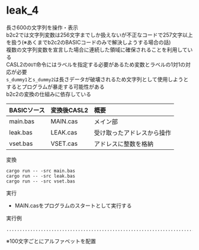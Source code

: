 # leak_4

長さ600の文字列を操作・表示  
b2c2では文字列変数は256文字までしか扱えないが不正なコードで257文字以上を扱う(※あくまでb2c2のBASICコードのみで解決しようする場合の話)  
複数の文字列変数を宣言した場合に連続した領域に確保されることを利用している   
CASL2の`OUT`命令にはラベルを指定する必要があるため変数とラベルの1対1の対応が必要  
`s_dummy1`と`s_dummy2`は長さデータが破壊されるため文字列として使用しようとするとプログラムが暴走する可能性がある   
b2c2の変換の仕組みに依存している  


| BASICソース   | 変換後CASL2 | 概要                        |
|:--------------|:------------|:----------------------------|
| main.bas      | MAIN.cas    | メイン部                    |
| leak.bas      | LEAK.cas    | 受け取ったアドレスから操作  |
| vset.bas      | VSET.cas    | アドレスに整数を格納        |


変換  
```
cargo run -- -src main.bas
cargo run -- -src leak.bas
cargo run -- -src vset.bas
```

実行  
 - MAIN.casをプログラムのスタートとして実行する


実行例  
```
...................................................................................................A...................................................................................................B...................................................................................................C...................................................................................................D...................................................................................................E...................................................................................................F

```
※100文字ごとにアルファベットを配置  
